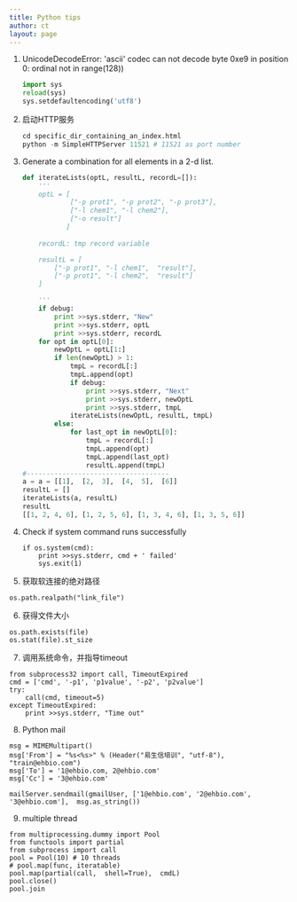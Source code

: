 ```yaml
---
title: Python tips
author: ct
layout: page
---
```


1. UnicodeDecodeError: 'ascii' codec can not decode byte 0xe9 in position 0: ordinal not in range(128))

   ```python
   import sys
   reload(sys)
   sys.setdefaultencoding('utf8')
   ```

2. 启动HTTP服务

   ```python
   cd specific_dir_containing_an_index.html
   python -m SimpleHTTPServer 11521 # 11521 as port number
   ```

3. Generate a combination for all elements in a 2-d list.

   ```python
   def iterateLists(optL, resultL, recordL=[]):
       '''
       optL = [
               ["-p prot1", "-p prot2", "-p prot3"], 
               ["-l chem1", "-l chem2"], 
               ["-o result"]
              ]
       
       recordL: tmp record variable
   
       resultL = [
           ["-p prot1", "-l chem1",  "result"], 
           ["-p prot1", "-l chem2",  "result"]
       ]
   
       '''
       if debug:
           print >>sys.stderr, "New"
           print >>sys.stderr, optL
           print >>sys.stderr, recordL
       for opt in optL[0]:
           newOptL = optL[1:]
           if len(newOptL) > 1:
               tmpL = recordL[:]
               tmpL.append(opt)
               if debug:
                   print >>sys.stderr, "Next"
                   print >>sys.stderr, newOptL
                   print >>sys.stderr, tmpL
               iterateLists(newOptL, resultL, tmpL)
           else:
               for last_opt in newOptL[0]:
                   tmpL = recordL[:]
                   tmpL.append(opt)
                   tmpL.append(last_opt)
                   resultL.append(tmpL)
   #------------------------------------
   a = a = [[1],  [2,  3],  [4,  5],  [6]]
   resultL = []
   iterateLists(a, resultL)
   resultL
   [[1, 2, 4, 6], [1, 2, 5, 6], [1, 3, 4, 6], [1, 3, 5, 6]]
   ```

4. Check if system command runs successfully

   ```
   if os.system(cmd):
	   print >>sys.stderr, cmd + ' failed'
	   sys.exit(1)
   ```

5. 获取软连接的绝对路径

```
os.path.realpath("link_file")
```

6. 获得文件大小

```
os.path.exists(file)
os.stat(file).st_size
```

7. 调用系统命令，并指导timeout

```
from subprocess32 import call, TimeoutExpired
cmd = ['cmd', '-p1', 'p1value', '-p2', 'p2value']
try:
	call(cmd, timeout=5)
except TimeoutExpired:
	print >>sys.stderr, "Time out"
```

8. Python mail

```
msg = MIMEMultipart()  
msg['From'] = "%s<%s>" % (Header("易生信培训", "utf-8"), "train@ehbio.com")
msg['To'] = '1@ehbio.com, 2@ehbio.com'
msg['Cc'] = '3@ehbio.com'

mailServer.sendmail(gmailUser, ['1@ehbio.com', '2@ehbio.com', '3@ehbio.com'],  msg.as_string()) 

```

9. multiple thread

```
from multiprocessing.dummy import Pool
from functools import partial
from subprocess import call
pool = Pool(10) # 10 threads
# pool.map(func, iteratable)
pool.map(partial(call,  shell=True),  cmdL)
pool.close()
pool.join


```






